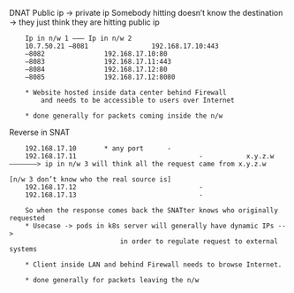 DNAT
        Public ip -> private ip
        Somebody hitting doesn’t know the destination -> they just think they are hitting public ip
        
        Ip in n/w 1 ——— Ip in n/w 2
        10.7.50.21 —8081				192.168.17.10:443
        —8082				192.168.17.10:80
        —8083				192.168.17.11:443
        —8084				192.168.17.12:80
        —8085				192.168.17.12:8080

        * Website hosted inside data center behind Firewall 
            and needs to be accessible to users over Internet

        * done generally for packets coming inside the n/w

Reverse in SNAT

        192.168.17.10		* any port		-
        192.168.17.11								-			x.y.z.w  ———————> ip in n/w 3 will think all the request came from x.y.z.w
                                                                                    [n/w 3 don’t know who the real source is]
        192.168.17.12								-			
        192.168.17.13								-
        
        So when the response comes back the SNATter knows who originally requested 
        * Usecase -> pods in k8s server will generally have dynamic IPs --> 
                                in order to regulate request to external systems

        * Client inside LAN and behind Firewall needs to browse Internet.
        
        * done generally for packets leaving the n/w